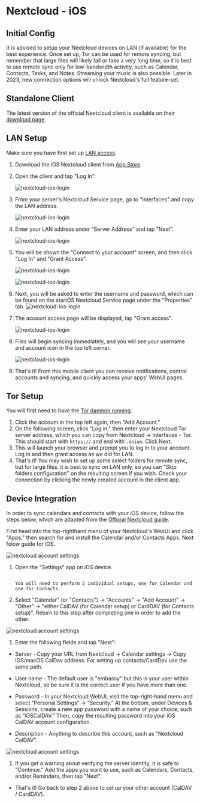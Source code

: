 # Nextcloud - iOS 


## Initial Config

It is advised to setup your Nextcloud devices on LAN (if available) for the best experience.  Once set up, Tor can be used for remote syncing, but remember that large files will likely fail or take a very long time, so it is best to use remote sync only for low-bandwidth activity, such as Calendar, Contacts, Tasks, and Notes.  Streaming your music is also possible.  Later in 2023, new connection options will unlock Nextcloud's full feature-set.


## Standalone Client

The latest version of the official Nextcloud client is available on their [download page](https://nextcloud.com/install/#install-clients).


## LAN Setup

Make sure you have first set up [LAN access](/device-guides/ios/ca.md).

1. Download the iOS Nextcloud client from [App Store](https://apps.apple.com/app/nextcloud/id1125420102).
1. Open the client and tap "Log In".

    ![nextcloud-ios-login](../assets/nextcloud-iOS-step2.png)

   
1. From your server's Nextcloud Service page, go to "Interfaces" and copy the LAN address.
   
    ![nextcloud-ios-login](../assets/nextcloud-mac-step3-lan.png)


1. Enter your LAN address under "Server Address" and tap "Next".
   
    ![nextcloud-ios-login](../assets/nextcloud-iOS-step4.png)


1. You will be shown the "Connect to your account" screen, and then click "Log In" and "Grant Access".
    
    ![nextcloud-ios-login](../assets/nextcloud-iOS-step5.png)

    ![nextcloud-ios-login](../assets/nextcloud-mac-step3-lan.png)


1. Next, you will be asked to enter the username and password, which can be found on the startOS Nextcloud Service page under the "Properties" tab.
    ![nextcloud-ios-login](../assets/nextcloud-iOS-step5.png)


1. The account access page will be displayed, tap "Grant access".

    ![nextcloud-ios-login](../assets/nextcloud-iOS-step6.png)


1. Files will begin syncing immediately, and you will see your username and account icon in the top left corner.

    ![nextcloud-ios-login](../assets/nextcloud-iOS-step7.png)

    
1.  That's it! From this mobile client you can receive notifications, control accounts and syncing, and quickly access your apps' WebUI pages.


## Tor Setup

You will first need to have the [Tor daemon running](/device-guides/ios/tor.md).

1. Click the account in the top left again, then "Add Account."
2. On the following screen, click "Log in," then enter your Nextcloud Tor server address, which you can copy from Nextcloud -> Interfaces - Tor. This should start with ``https://`` and end with ``.onion``. Click Next.
3. This will launch your browser and prompt you to log in to your account. Log in and then grant access as we did for LAN.
4. That's it! You may wish to set up some select folders for remote sync, but for large files, it is best to sync on LAN only, so you can "Skip folders configuration" on the resulting screen if you wish. Check your connection by clicking the newly created account in the client app.

## Device Integration

In order to sync calendars and contacts with your iOS device, follow the steps below, which are adapted from the [Official Nextcloud guide](https://docs.nextcloud.com/server/25/user_manual/en/groupware/sync_ios.html).  

First head into the top-righthand menu of your Nextcloud's WebUI and click "Apps," then search for and install the Calendar and/or Contacts Apps. Next folow guide for iOS.

![nextcloud account settings](../assets/nextcloud-iOS-native.png)


1. Open the "Settings" app on iOS device.

    ```admonish note

    You will need to perform 2 individual setups, one for Calendar and one for Contacts.

    ```

1. Select "Calendar" (or "Contacts") -> "Accounts" -> "Add Account" -> "Other" -> "either CalDAV (for Calendar setup) or CardDAV (for Contacts setup)".  Return to this step after completing one in order to add the other.

![nextcloud account settings](../assets/nextcloud-iOS-native-step1.png)


1. Enter the following fields and tap "Next":

  - Server - Copy your URL from Nextcloud -> Calendar settings -> Copy iOS/macOS CalDav address. For setting up contacts/CardDav use the same path.
  
  - User name - The default user is "embassy" but this is your user within Nextcloud, so be sure it is the correct user if you have more than one.
  
  - Password - In your Nextcloud WebUI, visit the top-right-hand menu and select “Personal Settings” -> “Security.” At the bottom, under Devices & Sessions, create a new app password with a name of your choice, such as “iOSCalDAV.” Then, copy the resulting password into your iOS CalDAV account configuration.

  - Description - Anything to describe this account, such as "Nextcloud CalDAV".

![nextcloud account settings](../assets/nextcloud-iOS-native-step2.png)


1. If you get a warning about verifying the server identity, it is safe to "Continue."  Add the apps you want to use, such as Calendars, Contacts, and/or Reminders, then tap "Next".

  - That's it!  Go back to step 2 above to set up your other account (CalDAV / CardDAV).

